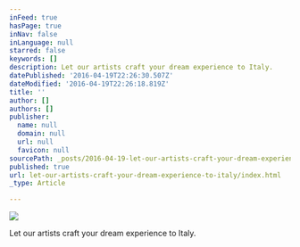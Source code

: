 ```yaml
---
inFeed: true
hasPage: true
inNav: false
inLanguage: null
starred: false
keywords: []
description: Let our artists craft your dream experience to Italy.
datePublished: '2016-04-19T22:26:30.507Z'
dateModified: '2016-04-19T22:26:18.819Z'
title: ''
author: []
authors: []
publisher:
  name: null
  domain: null
  url: null
  favicon: null
sourcePath: _posts/2016-04-19-let-our-artists-craft-your-dream-experience-to-italy.md
published: true
url: let-our-artists-craft-your-dream-experience-to-italy/index.html
_type: Article

---
```

![](https://the-grid-user-content.s3-us-west-2.amazonaws.com/92c84e8f-e5d8-433e-849e-3ec2e60dea11.tif)

Let our artists craft your dream experience to Italy.